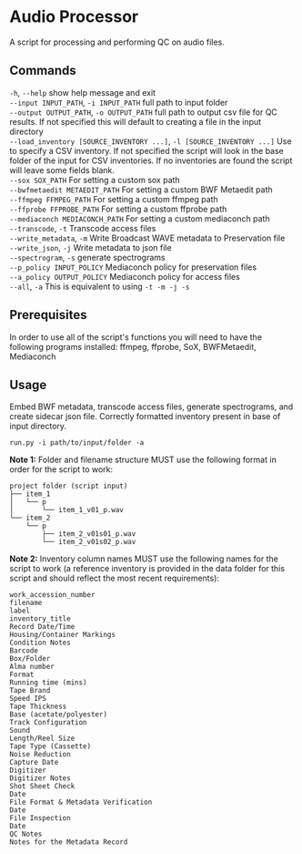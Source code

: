 # Audio Processor
A script for processing and performing QC on audio files.

## Commands
`-h`, `--help`            show help message and exit <br>
`--input INPUT_PATH`, `-i INPUT_PATH`
                      full path to input folder <br>
`--output OUTPUT_PATH`, `-o OUTPUT_PATH`
                      full path to output csv file for QC results. If not specified this will default to creating a file in the input directory <br>
`--load_inventory [SOURCE_INVENTORY ...]`, `-l [SOURCE_INVENTORY ...]`
                      Use to specify a CSV inventory. If not specified the script will look in the base folder of the input for CSV inventories. If no inventories are found the script will leave some fields blank. <br>
`--sox SOX_PATH`        For setting a custom sox path <br>
`--bwfmetaedit METAEDIT_PATH`
                      For setting a custom BWF Metaedit path <br>
`--ffmpeg FFMPEG_PATH`  For setting a custom ffmpeg path <br>
`--ffprobe FFPROBE_PATH`
                      For setting a custom ffprobe path <br>
`--mediaconch MEDIACONCH_PATH`
                      For setting a custom mediaconch path <br>
`--transcode`, `-t`       Transcode access files <br>
`--write_metadata`, `-m`  Write Broadcast WAVE metadata to Preservation file <br>
`--write_json`, `-j`      Write metadata to json file <br>
`--spectrogram`, `-s`     generate spectrograms <br>
`--p_policy INPUT_POLICY`
                      Mediaconch policy for preservation files <br>
`--a_policy OUTPUT_POLICY`
                      Mediaconch policy for access files <br>
`--all`, `-a`             This is equivalent to using `-t -m -j -s`

## Prerequisites
In order to use all of the script's functions you will need to have the following programs installed: ffmpeg, ffprobe, SoX, BWFMetaedit, Mediaconch

## Usage
Embed BWF metadata, transcode access files, generate spectrograms, and create sidecar json file. Correctly formatted inventory present in base of input directory.
```
run.py -i path/to/input/folder -a
```
**Note 1:** Folder and filename structure MUST use the following format in order for the script to work:
```
project folder (script input)
├── item_1
│   └── p
│       └── item_1_v01_p.wav
└── item_2
    └── p
        ├── item_2_v01s01_p.wav
        └── item_2_v01s02_p.wav
```

**Note 2:** Inventory column names MUST use the following names for the script to work (a reference inventory is provided in the data folder for this script and should reflect the most recent requirements):
```
work_accession_number
filename
label
inventory_title
Record Date/Time
Housing/Container Markings
Condition Notes
Barcode
Box/Folder
Alma number
Format
Running time (mins)
Tape Brand
Speed IPS
Tape Thickness
Base (acetate/polyester)
Track Configuration
Sound
Length/Reel Size
Tape Type (Cassette)
Noise Reduction
Capture Date
Digitizer
Digitizer Notes
Shot Sheet Check
Date
File Format & Metadata Verification
Date
File Inspection
Date
QC Notes
Notes for the Metadata Record
```
